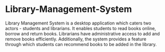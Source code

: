 # Library-Management-System
Library Management System is a desktop application which caters two actors - students and librarians. It enables students to read books online, borrow and return books. Librarians have administrative access to add and remove books efficiently. Additionally, the system provides a feature through which students can recommend books to be added in the library.
